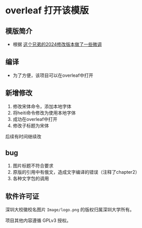 # overleaf 打开该模版
## 模版简介
* 根据 [这个兄弟的2024修改版本做了一些微调](https://github.com/Nazzcjy/SZUThesisLatest)

## 编译
* 为了方便，该项目可以在overleaf中打开

## 新增修改
1. 修改宋体命令，添加本地字体
2. 将heiti命令修改为使用本地字体
3. 成功在overleaf中打开
4. 修改子标题为宋体


后续有时间继续改
## bug
1. 图片标题不符合要求
2. 原版的引用中有俄文，造成文字编译的错误（注释了chapter2）
3. 各种文字包的调用

## 软件许可证
深圳大校徽校名图片 `Image/logo.png` 的版权归属深圳大学所有。

项目其他内容遵循 GPLv3 授权。
